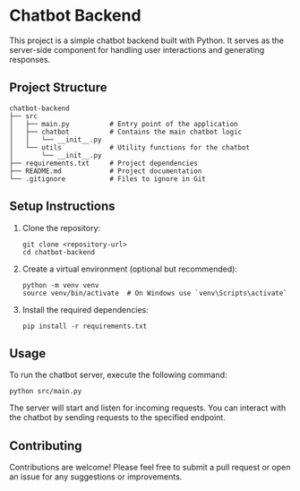# Chatbot Backend

This project is a simple chatbot backend built with Python. It serves as the server-side component for handling user interactions and generating responses.

## Project Structure

```
chatbot-backend
├── src
│   ├── main.py          # Entry point of the application
│   ├── chatbot          # Contains the main chatbot logic
│   │   └── __init__.py
│   └── utils            # Utility functions for the chatbot
│       └── __init__.py
├── requirements.txt     # Project dependencies
├── README.md            # Project documentation
└── .gitignore           # Files to ignore in Git
```

## Setup Instructions

1. Clone the repository:
   ```
   git clone <repository-url>
   cd chatbot-backend
   ```

2. Create a virtual environment (optional but recommended):
   ```
   python -m venv venv
   source venv/bin/activate  # On Windows use `venv\Scripts\activate`
   ```

3. Install the required dependencies:
   ```
   pip install -r requirements.txt
   ```

## Usage

To run the chatbot server, execute the following command:
```
python src/main.py
```

The server will start and listen for incoming requests. You can interact with the chatbot by sending requests to the specified endpoint.

## Contributing

Contributions are welcome! Please feel free to submit a pull request or open an issue for any suggestions or improvements.